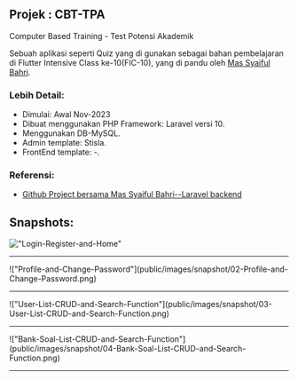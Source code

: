 ## Projek : CBT-TPA
Computer Based Training - Test Potensi Akademik 

Sebuah aplikasi seperti Quiz yang di gunakan sebagai bahan pembelajaran di Flutter Intensive Class ke-10(FIC-10), yang di pandu oleh [Mas Syaiful Bahri](https://github.com/bahrie127). 

### Lebih Detail:
- Dimulai: Awal Nov-2023
- Dibuat menggunakan PHP Framework: Laravel versi 10.
- Menggunakan DB-MySQL.
- Admin template: Stisla.
- FrontEnd template: -.

### Referensi:
- [Github Project bersama Mas Syaiful Bahri--Laravel backend](https://github.com/bahrie127/laravel-cbt-backend)

## Snapshots:
!["Login-Register-and-Home"](public/images/snapshot/01-Login-Register-and-Home.png)
<hr>
!["Profile-and-Change-Password"](public/images/snapshot/02-Profile-and-Change-Password.png)
<hr>
!["User-List-CRUD-and-Search-Function"](public/images/snapshot/03-User-List-CRUD-and-Search-Function.png)
<hr>
!["Bank-Soal-List-CRUD-and-Search-Function"](public/images/snapshot/04-Bank-Soal-List-CRUD-and-Search-Function.png)
<hr>
